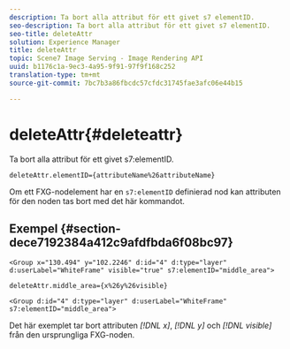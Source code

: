 ```yaml
---
description: Ta bort alla attribut för ett givet s7 elementID.
seo-description: Ta bort alla attribut för ett givet s7 elementID.
seo-title: deleteAttr
solution: Experience Manager
title: deleteAttr
topic: Scene7 Image Serving - Image Rendering API
uuid: b1176c1a-9ec3-4a95-9f91-97f9f168c252
translation-type: tm+mt
source-git-commit: 7bc7b3a86fbcdc57cfdc31745fae3afc06e44b15

---
```



# deleteAttr{#deleteattr}

Ta bort alla attribut för ett givet s7:elementID.

`deleteAttr.elementID={attributeName%26attributeName}`

Om ett FXG-nodelement har en `s7:elementID` definierad nod kan attributen för den noden tas bort med det här kommandot.

## Exempel {#section-dece7192384a412c9afdfbda6f08bc97}

`<Group x="130.494" y="102.2246" d:id="4" d:type="layer" d:userLabel="WhiteFrame" visible="true" s7:elementID="middle_area">`

`deleteAttr.middle_area={x%26y%26visible}`

`<Group d:id="4" d:type="layer" d:userLabel="WhiteFrame" s7:elementID="middle_area">`

Det här exemplet tar bort attributen *[!DNL x]*, *[!DNL y]* och *[!DNL visible]* från den ursprungliga FXG-noden.
